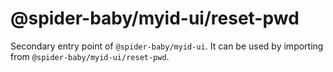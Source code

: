 # @spider-baby/myid-ui/reset-pwd

Secondary entry point of `@spider-baby/myid-ui`. It can be used by importing from `@spider-baby/myid-ui/reset-pwd`.
